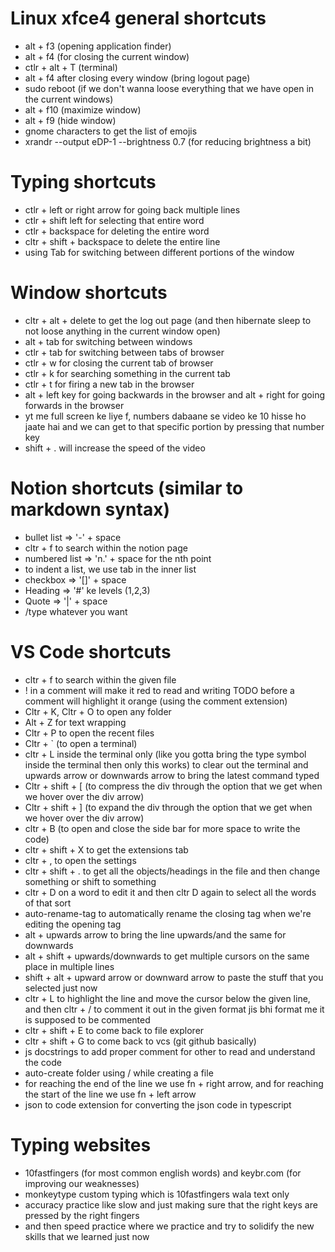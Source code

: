 # Linux xfce4 general shortcuts

- alt + f3 (opening application finder)
- alt + f4 (for closing the current window)
- ctlr + alt + T (terminal)
- alt + f4 after closing every window (bring logout page)
- sudo reboot (if we don't wanna loose everything that we have open in the current windows)
- alt + f10 (maximize window)
- alt + f9 (hide window)
- gnome characters to get the list of emojis
- xrandr --output eDP-1 --brightness 0.7 (for reducing brightness a bit)


# Typing shortcuts

- ctlr + left or right arrow for going back multiple lines
- ctlr + shift left for selecting that entire word
- ctlr + backspace for deleting the entire word
- cltr + shift + backspace to delete the entire line
- using Tab for switching between different portions of the window

# Window shortcuts

- cltr + alt + delete to get the log out page (and then hibernate sleep to not loose anything in the current window open)
- alt + tab for switching between windows
- ctlr + tab for switching between tabs of browser
- ctlr + w for closing the current tab of browser
- ctlr + k for searching something in the current tab
- ctlr + t for firing a new tab in the browser
- alt + left key for going backwards in the browser and alt + right for going forwards in the browser
- yt me full screen ke liye f, numbers dabaane se video ke 10 hisse ho jaate hai and we can get to that specific portion by pressing that number key
- shift + . will increase the speed of the video

# Notion shortcuts (similar to markdown syntax)

- bullet list => '-' + space
- cltr + f to search within the notion page
- numbered list => 'n.' + space for the nth point
- to indent a list, we use tab in the inner list
- checkbox => '[]' + space
- Heading => '#' ke levels (1,2,3)
- Quote => '|' + space
- /type whatever you want


# VS Code shortcuts
- cltr + f to search within the given file
- ! in a comment will make it red to read and writing TODO before a comment will highlight it orange (using the comment extension)
- Cltr + K, Cltr + O to open any folder
- Alt + Z for text wrapping
- Cltr + P to open the recent files 
- Cltr + ` (to open a terminal)
- cltr + L inside the terminal only (like you gotta bring the type symbol inside the terminal then only this works) to clear out the terminal and upwards arrow or downwards arrow to bring the latest command typed
- Cltr + shift + [ (to compress the div through the option that we get when we hover over the div arrow) 
- Cltr + shift + ] (to expand the div through the option that we get when we hover over the div arrow)
- cltr + B (to open and close the side bar for more space to write the code)
- cltr + shift + X to get the extensions tab
- cltr + , to open the settings
- cltr + shift + . to get all the objects/headings in the file and then change something or shift to something
- cltr + D on a word to edit it and then cltr D again to select all the words of that sort
- auto-rename-tag to automatically rename the closing tag when we're editing the opening tag
- alt + upwards arrow to bring the line upwards/and the same for downwards
- alt + shift + upwards/downwards to get multiple cursors on the same place in multiple lines 
- shift + alt + upward arrow or downward arrow to paste the stuff that you selected just now
- cltr + L to highlight the line and move the cursor below the given line, and then cltr + / to comment it out in the given format jis bhi format me it is supposed to be commented 
- cltr + shift + E to come back to file explorer
- cltr + shift + G to come back to vcs (git github basically)
- js docstrings to add proper comment for other to read and understand the code
- auto-create folder using / while creating a file
- for reaching the end of the line we use fn + right arrow, and for reaching the start of the line we use fn + left arrow 
- json to code extension for converting the json code in typescript

# Typing websites
- 10fastfingers (for most common english words) and keybr.com (for improving our weaknesses)  
- monkeytype custom typing which is 10fastfingers wala text only
- accuracy practice like slow and just making sure that the right keys are pressed by the right fingers
- and then speed practice where we practice and try to solidify the new skills that we learned just now
